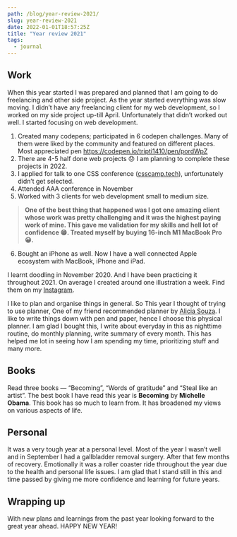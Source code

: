 ```yaml
---
path: /blog/year-review-2021/
slug: year-review-2021
date: 2022-01-01T18:57:25Z
title: "Year review 2021"
tags:
  - journal
---
```


## Work

When this year started I was prepared and planned that I am going to do freelancing and other side project. As the year started everything was slow moving. I didn’t have any freelancing client for my web development, so I worked on my side project up-till April. Unfortunately that didn’t worked out well. I started focusing on web development.

1. Created many codepens; participated in 6 codepen challenges. Many of them were liked by the community and featured on different places. Most appreciated pen https://codepen.io/tripti1410/pen/pordWpZ
2. There are 4-5 half done web projects 😞 I am planning to complete these projects in 2022.
3. I applied for talk to one CSS conference ([csscamp.tech](https://csscamp.tech)), unfortunately didn’t get selected.
4. Attended AAA conference in November
5. Worked with 3 clients for web development small to medium size.

> **One of the best thing that happened was I got one amazing client whose work was pretty challenging and it was the highest paying work of mine. This gave me validation for my skills and hell lot of confidence 😁. Treated myself by buying 16-inch M1 MacBook Pro 😀.**

6. Bought an iPhone as well. Now I have a well connected Apple ecosystem with MacBook, iPhone and iPad.

I learnt doodling in November 2020. And I have been practicing it throughout 2021. On average I created around one illustration a week. Find them on my [Instagram](https://www.instagram.com/triptiscreations/).

I like to plan and organise things in general. So This year I thought of trying to use planner, One of my friend recommended planner by [Alicia Souza](https://aliciasouza.com). I like to write things down with pen and paper, hence I choose this physical planner. I am glad I bought this, I write about everyday in this as nighttime routine, do monthly planning, write summary of every month. This has helped me lot in seeing how I am spending my time, prioritizing stuff and many more.

## Books

Read three books — “Becoming”, “Words of gratitude” and “Steal like an artist”.
The best book I have read this year is **Becoming** by **Michelle Obama**. This book has so much to learn from. It has broadened my views on various aspects of life.

## Personal

It was a very tough year at a personal level. Most of the year I wasn’t well and in September I had a gallbladder removal surgery. After that few months of recovery. Emotionally it was a roller coaster ride throughout the year due to the health and personal life issues. I am glad that I stand still in this and time passed by giving me more confidence and learning for future years.

## Wrapping up

With new plans and learnings from the past year looking forward to the great year ahead.
HAPPY NEW YEAR!
